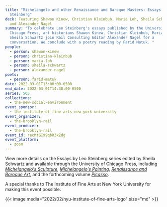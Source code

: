 ```yaml
---
title: "Michelangelo and other Renaissance and Baroque Masters: Essays by Leo
  Steinberg"
deck: Featuring Shawon Kinew, Christian Kleinbub, Maria Loh, Sheila Schwartz,
  and Alexander Nagel
summary: "To celebrate Leo Steinberg's essays published by the University of
  Chicago Press, art historians Shawon Kinew, Christian Kleinbub, Maria Loh, and
  Sheila Schwartz join Rail Consulting Editor Alexander Nagel for a
  conversation. We conclude with a poetry reading by Farid Matuk. "
people:
  - person: shawon-kinew
  - person: christian-kleinbub
  - person: maria-loh
  - person: sheila-schwartz
  - person: alexander-nagel
poets:
  - person: farid-matuk
date: 2022-03-01T13:00:00-0500
end_date: 2022-03-01T14:30:00-0500
series: 505
collections:
  - the-new-social-environment
event_sponsor:
  - the-institute-of-fine-arts-new-york-university
event_organizer:
  - the-brooklyn-rail
event_producer:
  - the-brooklyn-rail
event_id: recMtGI99qbR3kZdg
event_platform:
  - zoom
---
```

View more details on the Essays by Leo Steinberg series edited by Sheila Schwartz and available through the University of Chicago Press, including *[Michelangelo's Sculpture](https://press.uchicago.edu/ucp/books/book/chicago/M/bo26593443.html),* *[Michelangelo's Painting](https://press.uchicago.edu/ucp/books/book/chicago/M/bo27801939.html)*, *[Renaissance and Baroque Art](https://press.uchicago.edu/ucp/books/book/chicago/R/bo48627164.html)*, and the forthcoming volume *[Picasso](https://press.uchicago.edu/ucp/books/book/chicago/P/bo128942286.html)*. 

A special thanks to The Institute of Fine Arts at New York University for making this event possible.

{{< image media="2022/02/nyu-institute-of-fine-arts-logo" size="md" >}}